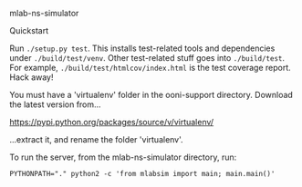 mlab-ns-simulator

Quickstart

Run `./setup.py test`.  This installs test-related tools and
dependencies under `./build/test/venv`.  Other test-related stuff goes
into `./build/test`.  For example, `./build/test/htmlcov/index.html`
is the test coverage report.  Hack away!

You must have a 'virtualenv' folder in the ooni-support directory. Download the
latest version from...

https://pypi.python.org/packages/source/v/virtualenv/

...extract it, and rename the folder 'virtualenv'.

To run the server, from the mlab-ns-simulator directory, run:

    PYTHONPATH="." python2 -c 'from mlabsim import main; main.main()'


